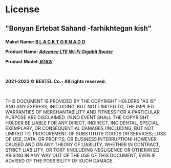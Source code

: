 

# License

##  <p><b>"Bonyan Ertebat Sahand -farhikhtegan kish"</b></p>
  
 <p><b>Maket Name: <u>B L A C K  T O R N A D O</u></b></p>
 <p><b>Product Name: <u><i>Advance LTE Wi-Fi Gigabit Router</i></u></b></p>
 <p><b>Product Model:<u><i> BT62i</i></u></b></p>
<br />
<p><b>2021-2023 &copy BESTEL Co.- All rights reserved.</b></p>
<br />
<p>THIS DOCUMENT IS PROVIDED BY THE COPYRIGHT HOLDERS "AS IS" AND ANY
EXPRESS, INCLUDING, BUT NOT LIMITED TO, THE IMPLIED WARRANTIES OF
MERCHANTABILITY AND FITNESS FOR A PARTICULAR PURPOSE ARE DISCLAIMED. IN NO EVENT SHALL THE
COPYRIGHT HOLDER BE LIABLE FOR ANY DIRECT, INDIRECT, INCIDENTAL, SPECIAL,
EXEMPLARY, OR CONSEQUENTIAL DAMAGES (INCLUDING, BUT NOT LIMITED TO, PROCUREMENT OF
SUBSTITUTE GOODS OR SERVICES; LOSS OF USE, DATA, OR PROFITS; OR BUSINESS INTERRUPTION)
HOWEVER CAUSED AND ON ANY THEORY OF LIABILITY, WHETHER IN CONTRACT, STRICT LIABILITY, OR
TORT (INCLUDING NEGLIGENCE OR OTHERWISE) ARISING IN ANY WAY OUT OF THE USE OF THIS
DOCUMENT, EVEN IF ADVISED OF THE POSSIBILITY OF SUCH DAMAGE.</p>
